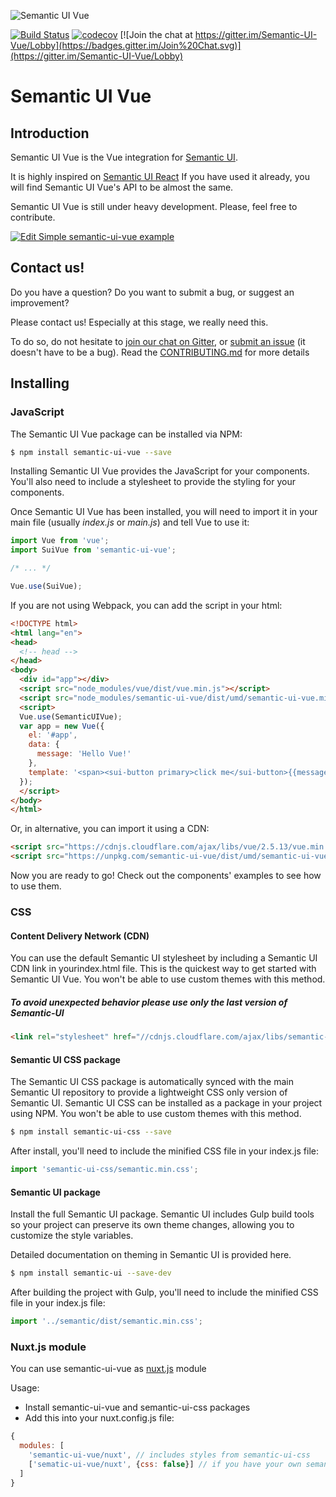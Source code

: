 ![Semantic UI Vue](/static/images/logo.png)

[![Build Status](https://travis-ci.org/Semantic-UI-Vue/Semantic-UI-Vue.svg?branch=master)](https://travis-ci.org/Semantic-UI-Vue/Semantic-UI-Vue)
[![codecov](https://codecov.io/gh/Semantic-UI-Vue/Semantic-UI-Vue/branch/master/graph/badge.svg)](https://codecov.io/gh/Semantic-UI-Vue/Semantic-UI-Vue)
[![Join the chat at https://gitter.im/Semantic-UI-Vue/Lobby](https://badges.gitter.im/Join%20Chat.svg)](https://gitter.im/Semantic-UI-Vue/Lobby)

# Semantic UI Vue

## Introduction

Semantic UI Vue is the Vue integration for [Semantic UI](https://semantic-ui.com/).

It is highly inspired on [Semantic UI React](https://react.semantic-ui.com)
If you have used it already, you will find Semantic UI Vue's API to be almost the same.

Semantic UI Vue is still under heavy development. Please, feel free to contribute.

[![Edit Simple semantic-ui-vue example](https://codesandbox.io/static/img/play-codesandbox.svg)](https://codesandbox.io/s/n08n0krolj)

## Contact us!

Do you have a question? Do you want to submit a bug, or suggest an improvement?

Please contact us! Especially at this stage, we really need this.

To do so, do not hesitate to [join our chat on Gitter](https://gitter.im/Semantic-UI-Vue/Lobby), or [submit an issue](https://github.com/Semantic-UI-Vue/Semantic-UI-Vue/issues/new) (it doesn't have to be a bug). Read the [CONTRIBUTING.md](https://github.com/Semantic-UI-Vue/Semantic-UI-Vue/blob/master/CONTRIBUTING.md) for more details

## Installing

### JavaScript

The Semantic UI Vue package can be installed via NPM:

```bash
$ npm install semantic-ui-vue --save
```

Installing Semantic UI Vue provides the JavaScript for your components. You'll also need to include a stylesheet to provide the styling for your components.

Once Semantic UI Vue has been installed, you will need to import it in your main file (usually *index.js* or *main.js*) and tell Vue to use it:

```js
import Vue from 'vue';
import SuiVue from 'semantic-ui-vue';

/* ... */

Vue.use(SuiVue);
```

If you are not using Webpack, you can add the script in your html:

```html
<!DOCTYPE html>
<html lang="en">
<head>
  <!-- head -->
</head>
<body>
  <div id="app"></div>
  <script src="node_modules/vue/dist/vue.min.js"></script>
  <script src="node_modules/semantic-ui-vue/dist/umd/semantic-ui-vue.min.js"></script>
  <script>
  Vue.use(SemanticUIVue);
  var app = new Vue({
    el: '#app',
    data: {
      message: 'Hello Vue!'
    },
    template: '<span><sui-button primary>click me</sui-button>{{message}}</span>'
  });
  </script>
</body>
</html>
```

Or, in alternative, you can import it using a CDN:

```html
<script src="https://cdnjs.cloudflare.com/ajax/libs/vue/2.5.13/vue.min.js"></script>
<script src="https://unpkg.com/semantic-ui-vue/dist/umd/semantic-ui-vue.min.js"></script>
```

Now you are ready to go! Check out the components' examples to see how to use them.

### CSS

#### Content Delivery Network (CDN)

You can use the default Semantic UI stylesheet by including a Semantic UI CDN link in yourindex.html file.
This is the quickest way to get started with Semantic UI Vue. You won't be able to use custom themes with this method.

##### **To avoid unexpected behavior please use only the last version of Semantic-UI**
```html
<link rel="stylesheet" href="//cdnjs.cloudflare.com/ajax/libs/semantic-ui/2.3.0/semantic.min.css"></link>
```

#### Semantic UI CSS package

The Semantic UI CSS package is automatically synced with the main Semantic UI repository to provide a lightweight CSS only version of Semantic UI.
Semantic UI CSS can be installed as a package in your project using NPM. You won't be able to use custom themes with this method.

```bash
$ npm install semantic-ui-css --save
```

After install, you'll need to include the minified CSS file in your index.js file:

```js
import 'semantic-ui-css/semantic.min.css';
```

#### Semantic UI package

Install the full Semantic UI package.
Semantic UI includes Gulp build tools so your project can preserve its own theme changes, allowing you to customize the style variables.

Detailed documentation on theming in Semantic UI is provided here.

```bash
$ npm install semantic-ui --save-dev
```

After building the project with Gulp, you'll need to include the minified CSS file in your index.js file:

```js
import '../semantic/dist/semantic.min.css';
```

### Nuxt.js module

You can use semantic-ui-vue as [nuxt.js](https://github.com/nuxt/nuxt.js) module

Usage:

* Install semantic-ui-vue and semantic-ui-css packages
* Add this into your nuxt.config.js file:
```js
{
  modules: [
    'semantic-ui-vue/nuxt', // includes styles from semantic-ui-css
    ['sematic-ui-vue/nuxt', {css: false}] // if you have your own semantic-ui styles
  ]
}
```
